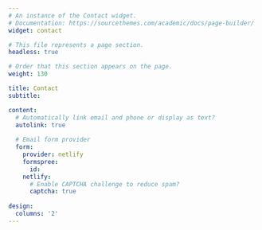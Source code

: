 ```yaml
---
# An instance of the Contact widget.
# Documentation: https://sourcethemes.com/academic/docs/page-builder/
widget: contact

# This file represents a page section.
headless: true

# Order that this section appears on the page.
weight: 130

title: Contact
subtitle:

content:
  # Automatically link email and phone or display as text?
  autolink: true
  
  # Email form provider
  form:
    provider: netlify
    formspree:
      id:
    netlify:
      # Enable CAPTCHA challenge to reduce spam?
      captcha: true
  
design:
  columns: '2'
---
```

<!--<a href='https://clustrmaps.com/site/1bszr'  title='Visit tracker'><img src='//clustrmaps.com/map_v2.png?cl=ffffff&w=a&t=n&d=8fvHzo2TbhnQ_DEXv2wetFcZcCmIVCzrg7kLDuRfo94'/></a>-->

<!--<script type="text/javascript" id="clstr_globe" src="//clustrmaps.com/globe.js?d=8fvHzo2TbhnQ_DEXv2wetFcZcCmIVCzrg7kLDuRfo94"></script>-->
